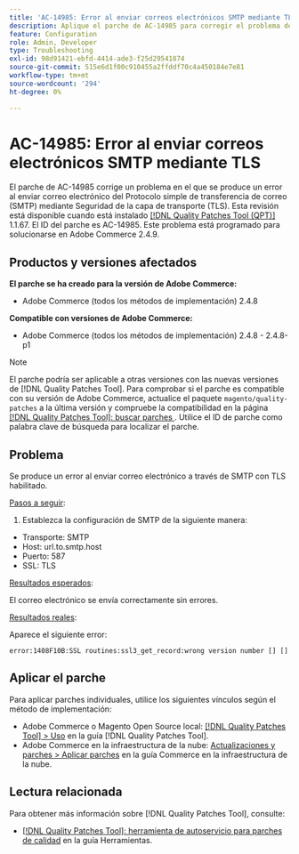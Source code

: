 ```yaml
---
title: 'AC-14985: Error al enviar correos electrónicos SMTP mediante TLS'
description: Aplique el parche de AC-14985 para corregir el problema de Adobe Commerce donde se produce un error al enviar correo electrónico del Protocolo simple de transferencia de correo (SMTP) mediante Seguridad de la capa de transporte (TLS).
feature: Configuration
role: Admin, Developer
type: Troubleshooting
exl-id: 98d91421-ebfd-4414-ade3-f25d29541874
source-git-commit: 515e6d1f00c910455a2ffddf70c4a450184e7e81
workflow-type: tm+mt
source-wordcount: '294'
ht-degree: 0%

---
```


# AC-14985: Error al enviar correos electrónicos SMTP mediante TLS

El parche de AC-14985 corrige un problema en el que se produce un error al enviar correo electrónico del Protocolo simple de transferencia de correo (SMTP) mediante Seguridad de la capa de transporte (TLS). Esta revisión está disponible cuando está instalado [[!DNL Quality Patches Tool (QPT)]](/help/tools/quality-patches-tool/quality-patches-tool-to-self-serve-quality-patches.md) 1.1.67. El ID del parche es AC-14985. Este problema está programado para solucionarse en Adobe Commerce 2.4.9.

## Productos y versiones afectados

**El parche se ha creado para la versión de Adobe Commerce:**

* Adobe Commerce (todos los métodos de implementación) 2.4.8

**Compatible con versiones de Adobe Commerce:**

* Adobe Commerce (todos los métodos de implementación) 2.4.8 - 2.4.8-p1

>[!NOTE]
>
>El parche podría ser aplicable a otras versiones con las nuevas versiones de [!DNL Quality Patches Tool]. Para comprobar si el parche es compatible con su versión de Adobe Commerce, actualice el paquete `magento/quality-patches` a la última versión y compruebe la compatibilidad en la página [[!DNL Quality Patches Tool]: buscar parches ](https://experienceleague.adobe.com/tools/commerce-quality-patches/index.html). Utilice el ID de parche como palabra clave de búsqueda para localizar el parche.

## Problema

Se produce un error al enviar correo electrónico a través de SMTP con TLS habilitado.

<u>Pasos a seguir</u>:

1. Establezca la configuración de SMTP de la siguiente manera:
* Transporte: SMTP
* Host: url.to.smtp.host
* Puerto: 587
* SSL: TLS

<u>Resultados esperados</u>:

El correo electrónico se envía correctamente sin errores.

<u>Resultados reales</u>:

Aparece el siguiente error:

```
error:1408F10B:SSL routines:ssl3_get_record:wrong version number [] []
```

## Aplicar el parche

Para aplicar parches individuales, utilice los siguientes vínculos según el método de implementación:

* Adobe Commerce o Magento Open Source local: [[!DNL Quality Patches Tool] > Uso](/help/tools/quality-patches-tool/usage.md) en la guía [!DNL Quality Patches Tool].
* Adobe Commerce en la infraestructura de la nube: [Actualizaciones y parches > Aplicar parches](https://experienceleague.adobe.com/docs/commerce-cloud-service/user-guide/develop/upgrade/apply-patches.html) en la guía Commerce en la infraestructura de la nube.

## Lectura relacionada

Para obtener más información sobre [!DNL Quality Patches Tool], consulte:

* [[!DNL Quality Patches Tool]: herramienta de autoservicio para parches de calidad](/help/tools/quality-patches-tool/quality-patches-tool-to-self-serve-quality-patches.md) en la guía Herramientas.
